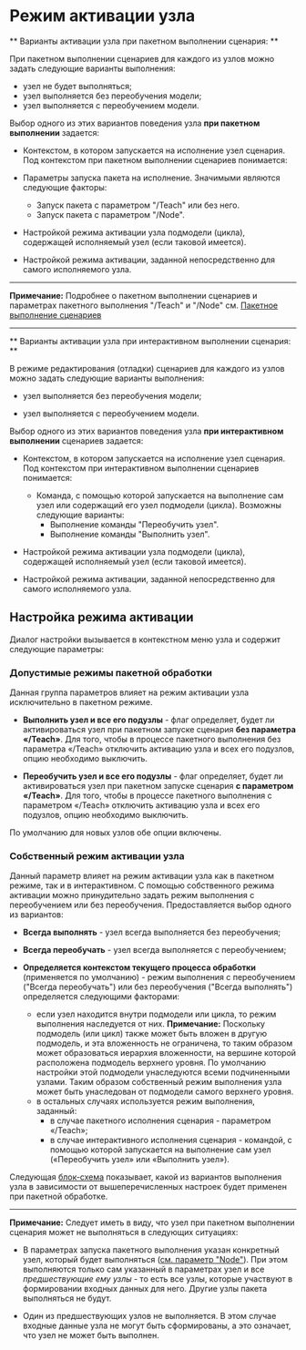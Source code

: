 # Режим активации узла

** Варианты активации узла при пакетном выполнении сценария: **

При пакетном выполнении сценариев для каждого из узлов можно задать следующие варианты выполнения:

* узел не будет выполняться;
* узел выполняется без переобучения модели;
* узел выполняется с переобучением модели.

Выбор одного из этих вариантов поведения узла **при пакетном выполнении** задается:

* Контекстом, в котором запускается на исполнение узел сценария. Под контекстом при пакетном выполнении сценариев понимается:
* Параметры запуска пакета на исполнение. Значимыми являются следующие факторы:
  * Запуск пакета с параметром "/Teach" или без него.
  * Запуск пакета с параметром "/Node".

* Настройкой режима активации узла подмодели (цикла), содержащей исполняемый узел (если таковой имеется).

* Настройкой режима активации, заданной непосредственно для самого исполняемого узла.

----------

**Примечание:** Подробнее о пакетном выполнении сценариев и параметрах пакетного выполнения "/Teach" и "/Node" см. [Пакетное выполнение сценариев](./batchlauncher.md)

----------

** Варианты активации узла при интерактивном выполнении сценария: **

В режиме редактирования (отладки) сценариев для каждого из узлов можно задать следующие варианты выполнения:

* узел выполняется без переобучения модели;

* узел выполняется с переобучением модели.

Выбор одного из этих вариантов поведения узла **при интерактивном выполнении** сценариев задается:

* Контекстом, в котором запускается на исполнение узел сценария. Под контекстом при интерактивном выполнении сценариев понимается:
  * Команда, с помощью которой запускается на выполнение сам узел или содержащий его узел подмодели (цикла). Возможны следующие варианты:
    * Выполнение команды  "Переобучить узел".
    * Выполнение команды  "Выполнить узел".

* Настройкой режима активации узла подмодели (цикла), содержащей исполняемый узел (если таковой имеется).

* Настройкой режима активации, заданной непосредственно для самого исполняемого узла.

## Настройка режима активации

Диалог настройки вызывается в контекстном меню узла и содержит следующие параметры:

### Допустимые режимы пакетной обработки

Данная группа параметров влияет на режим активации узла исключительно в пакетном режиме.

* **Выполнить узел и все его подузлы** - флаг определяет, будет ли активироваться узел при пакетном запуске сценария **без параметра «/Teach»**. Для того, чтобы в процессе пакетного выполнения без параметра «/Teach» отключить активацию узла и всех его подузлов, опцию необходимо выключить.

* **Переобучить узел и все его подузлы** - флаг определяет, будет ли активироваться узел при пакетном запуске сценария **с параметром «/Teach»**. Для того, чтобы в процессе пакетного выполнения с параметром «/Teach» отключить активацию узла и всех его подузлов, опцию необходимо выключить.

По умолчанию для новых узлов обе опции включены.

### Собственный режим активации узла

Данный параметр влияет на режим активации узла как в пакетном режиме, так и в интерактивном.
С помощью собственного режима активации можно принудительно задать режим выполнения с переобучением или без переобучения. Предоставляется выбор одного из вариантов:

* **Всегда выполнять** - узел всегда выполняется без переобучения;

* **Всегда переобучать** - узел всегда выполняется с переобучением;

* **Определяется контекстом текущего процесса обработки** (применяется по умолчанию) - режим выполнения с переобучением ("Всегда переобучать") или без переобучения ("Всегда выполнять") определяется следующими факторами:
  * если узел находится внутри подмодели или цикла, то режим выполнения наследуется от них. **Примечание:** Поскольку подмодель (или цикл) также может быть вложен в другую подмодель, и эта вложенность не ограничена, то таким образом может образоваться иерархия вложенности, на вершине которой расположена подмодель верхнего уровня. По умолчанию настройки этой подмодели унаследуются всеми подчиненными узлами. Таким образом собственный режим выполнения узла может быть унаследован от подмодели самого верхнего уровня.
  * в остальных случаях используется режим выполнения, заданный:
    * в случае пакетного исполнения сценария - параметром «/Teach»;
    * в случае интерактивного исполнения сценария - командой, с помощью которой запускается на выполнение сам узел («Переобучить узел» или «Выполнить узел»).

Следующая [блок-схема]() показывает, какой из вариантов выполнения узла в зависимости от вышеперечисленных настроек будет применен при пакетной обработке.

----------

**Примечание:** Следует иметь в виду, что узел при пакетном выполнении сценария может не выполняться в следующих ситуациях:

* В параметрах запуска пакетного выполнения указан конкретный узел, который будет выполняться ([см. параметр "Node"](./batchlauncher.md)). При этом выполняются только сам указанный в параметрах узел и все *предшествующие ему узлы* - то есть все узлы, которые участвуют в формировании входных данных для него. Другие узлы пакета выполняться не будут.

* Один из предшествующих узлов не выполняется. В этом случае входные данные узла не могут быть сформированы, а это означает, что узел не может быть выполнен.